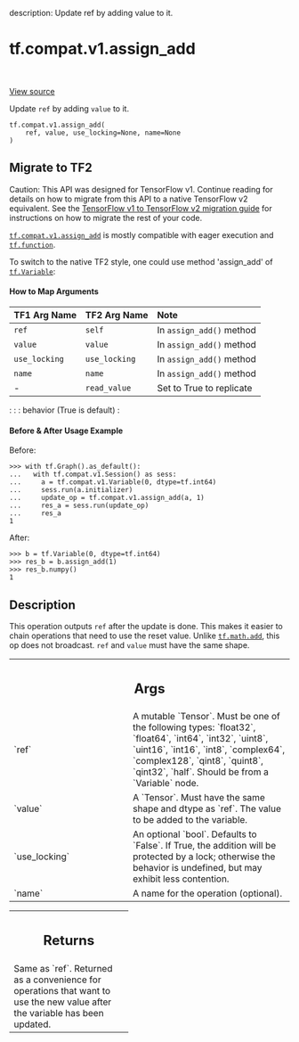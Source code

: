 description: Update ref by adding value to it.

<div itemscope itemtype="http://developers.google.com/ReferenceObject">
<meta itemprop="name" content="tf.compat.v1.assign_add" />
<meta itemprop="path" content="Stable" />
</div>

# tf.compat.v1.assign_add

<!-- Insert buttons and diff -->

<table class="tfo-notebook-buttons tfo-api nocontent" align="left">

</table>

<a target="_blank" href="/code/stable/tensorflow/python/ops/state_ops.py">View source</a>



Update `ref` by adding `value` to it.

<pre class="devsite-click-to-copy prettyprint lang-py tfo-signature-link">
<code>tf.compat.v1.assign_add(
    ref, value, use_locking=None, name=None
)
</code></pre>





 <section><devsite-expandable expanded>
 <h2 class="showalways">Migrate to TF2</h2>

Caution: This API was designed for TensorFlow v1.
Continue reading for details on how to migrate from this API to a native
TensorFlow v2 equivalent. See the
[TensorFlow v1 to TensorFlow v2 migration guide](https://www.tensorflow.org/guide/migrate)
for instructions on how to migrate the rest of your code.

<a href="../../../tf/compat/v1/assign_add.md"><code>tf.compat.v1.assign_add</code></a> is mostly compatible with eager
execution and <a href="../../../tf/function.md"><code>tf.function</code></a>.

To switch to the native TF2 style, one could use method 'assign_add' of
<a href="../../../tf/Variable.md"><code>tf.Variable</code></a>:

#### How to Map Arguments

| TF1 Arg Name          | TF2 Arg Name    | Note                       |
| :-------------------- | :-------------- | :------------------------- |
| `ref`                 | `self`          | In `assign_add()` method   |
| `value`               | `value`         | In `assign_add()` method   |
| `use_locking`         | `use_locking`   | In `assign_add()` method   |
| `name`                | `name`          | In `assign_add()` method   |
| -                     | `read_value`    | Set to True to replicate   |
:                       :                 : behavior (True is default) :


#### Before & After Usage Example

Before:

```
>>> with tf.Graph().as_default():
...   with tf.compat.v1.Session() as sess:
...     a = tf.compat.v1.Variable(0, dtype=tf.int64)
...     sess.run(a.initializer)
...     update_op = tf.compat.v1.assign_add(a, 1)
...     res_a = sess.run(update_op)
...     res_a
1
```

After:

```
>>> b = tf.Variable(0, dtype=tf.int64)
>>> res_b = b.assign_add(1)
>>> res_b.numpy()
1
```



 </aside></devsite-expandable></section>

<h2>Description</h2>

<!-- Placeholder for "Used in" -->

This operation outputs `ref` after the update is done.
This makes it easier to chain operations that need to use the reset value.
Unlike <a href="../../../tf/math/add.md"><code>tf.math.add</code></a>, this op does not broadcast. `ref` and `value` must have
the same shape.

<!-- Tabular view -->
 <table class="responsive fixed orange">
<colgroup><col width="214px"><col></colgroup>
<tr><th colspan="2"><h2 class="add-link">Args</h2></th></tr>

<tr>
<td>
`ref`
</td>
<td>
A mutable `Tensor`. Must be one of the following types: `float32`,
`float64`, `int64`, `int32`, `uint8`, `uint16`, `int16`, `int8`,
`complex64`, `complex128`, `qint8`, `quint8`, `qint32`, `half`. Should be
from a `Variable` node.
</td>
</tr><tr>
<td>
`value`
</td>
<td>
A `Tensor`. Must have the same shape and dtype as `ref`. The value to
be added to the variable.
</td>
</tr><tr>
<td>
`use_locking`
</td>
<td>
An optional `bool`. Defaults to `False`. If True, the addition
will be protected by a lock; otherwise the behavior is undefined, but may
exhibit less contention.
</td>
</tr><tr>
<td>
`name`
</td>
<td>
A name for the operation (optional).
</td>
</tr>
</table>



<!-- Tabular view -->
 <table class="responsive fixed orange">
<colgroup><col width="214px"><col></colgroup>
<tr><th colspan="2"><h2 class="add-link">Returns</h2></th></tr>
<tr class="alt">
<td colspan="2">
Same as `ref`.  Returned as a convenience for operations that want
to use the new value after the variable has been updated.
</td>
</tr>

</table>


